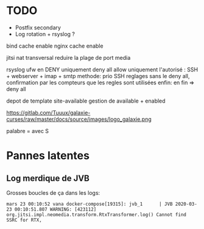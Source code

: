 # TODO

* Postfix secondary
* Log rotation + rsyslog ?

bind cache enable
nginx cache enable

jitsi nat transversal
reduire la plage de port media


rsyslog
ufw en DENY uniquement
deny all
allow uniquement l'autorisé : SSH + webserver + imap + smtp
methode:
  prio SSH
  reglages sans le deny all, confirmation par les compteurs que les regles sont utilisées
  enfin: en fin => deny all


depot de template site-available
gestion de available + enabled


https://gitlab.com/Tuuux/galaxie-curses/raw/master/docs/source/images/logo_galaxie.png


palabre = avec S



# Pannes latentes
## Log merdique de JVB

Grosses boucles de ça dans les logs:
```
mars 23 00:10:52 vana docker-compose[19315]: jvb_1      | JVB 2020-03-23 00:10:51.807 WARNING: [423112] org.jitsi.impl.neomedia.transform.RtxTransformer.log() Cannot find SSRC for RTX,
```